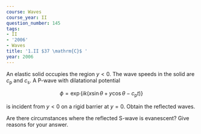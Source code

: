 ```yaml
---
course: Waves
course_year: II
question_number: 145
tags:
- II
- '2006'
- Waves
title: '1.II $37 \mathrm{C}$ '
year: 2006
---
```



An elastic solid occupies the region $y<0$. The wave speeds in the solid are $c_{\mathrm{p}}$ and $c_{\mathrm{s}}$. A P-wave with dilatational potential

$$\phi=\exp \left\{i k\left(x \sin \theta+y \cos \theta-c_{\mathrm{p}} t\right)\right\}$$

is incident from $y<0$ on a rigid barrier at $y=0$. Obtain the reflected waves.

Are there circumstances where the reflected S-wave is evanescent? Give reasons for your answer.